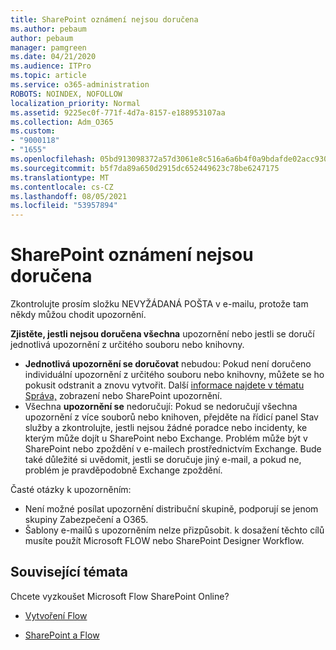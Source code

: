 ```yaml
---
title: SharePoint oznámení nejsou doručena
ms.author: pebaum
author: pebaum
manager: pamgreen
ms.date: 04/21/2020
ms.audience: ITPro
ms.topic: article
ms.service: o365-administration
ROBOTS: NOINDEX, NOFOLLOW
localization_priority: Normal
ms.assetid: 9225ec0f-771f-4d7a-8157-e188953107aa
ms.collection: Adm_O365
ms.custom:
- "9000118"
- "1655"
ms.openlocfilehash: 05bd913098372a57d3061e8c516a6a6b4f0a9bdafde02acc930062d6281d06dd
ms.sourcegitcommit: b5f7da89a650d2915dc652449623c78be6247175
ms.translationtype: MT
ms.contentlocale: cs-CZ
ms.lasthandoff: 08/05/2021
ms.locfileid: "53957894"
---
```

# <a name="sharepoint-alert-notifications-not-delivered"></a>SharePoint oznámení nejsou doručena

Zkontrolujte prosím složku NEVYŽÁDANÁ POŠTA v e-mailu, protože tam někdy můžou chodit upozornění.

**Zjistěte, jestli nejsou doručena všechna** upozornění nebo jestli se doručí jednotlivá upozornění z určitého souboru nebo knihovny. 

- **Jednotlivá upozornění se doručovat** nebudou: Pokud není doručeno individuální upozornění z určitého souboru nebo knihovny, můžete se ho pokusit odstranit a znovu vytvořit. Další [informace najdete v tématu Správa,](https://support.office.com/article/manage-view-or-delete-sharepoint-alerts-99dfb19c-9a90-4a8c-aba1-aa8c8afb0de2) zobrazení nebo SharePoint upozornění.
- Všechna **upozornění se** nedoručují: Pokud se nedoručují všechna [](https://admin.microsoft.com/AdminPortal/Home#/servicehealth) upozornění z více souborů nebo knihoven, přejděte na řídicí panel Stav služby a zkontrolujte, jestli nejsou žádné poradce nebo incidenty, ke kterým může dojít u SharePoint nebo Exchange. Problém může být v SharePoint nebo zpoždění v e-mailech prostřednictvím Exchange. Bude také důležité si uvědomit, jestli se doručuje jiný e-mail, a pokud ne, problém je pravděpodobně Exchange zpoždění.

Časté otázky k upozorněním:

- Není možné posílat upozornění distribuční skupině, podporují se jenom skupiny Zabezpečení a O365.
- Šablony e-mailů s upozorněním nelze přizpůsobit. k dosažení těchto cílů musíte použít Microsoft FLOW nebo SharePoint Designer Workflow.

## <a name="related-topics"></a>Související témata

Chcete vyzkoušet Microsoft Flow SharePoint Online?

- [Vytvoření Flow](https://support.office.com/article/a9c3e03b-0654-46af-a254-20252e580d01)

- [SharePoint a Flow](https://flow.microsoft.com//blog/sharepoint-and-flow/)
